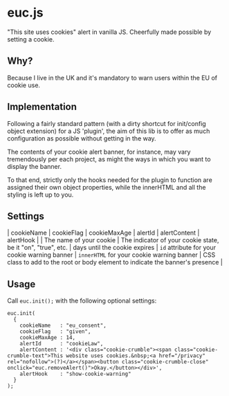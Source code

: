 # euc.js
"This site uses cookies" alert in vanilla JS. Cheerfully made possible by setting a cookie.

## Why?
Because I live in the UK and it's mandatory to warn users within the EU of cookie use.

## Implementation
Following a fairly standard pattern (with a dirty shortcut for init/config object extension) for a JS 'plugin', the aim of this lib is to offer as much configuration as possible without getting in the way. 

The contents of your cookie alert banner, for instance, may vary tremendously per each project, as might the ways in which you want to display the banner. 

To that end, strictly only the hooks needed for the plugin to function are assigned their own object properties, while the innerHTML and all the styling is left up to you.

## Settings

| cookieName | cookieFlag | cookieMaxAge | alertId | alertContent | alertHook |
| The name of your cookie | The indicator of your cookie state, be it "on", "true", etc. | days until the cookie expires | `id` attribute for your cookie warning banner | `innerHTML` for your cookie warning banner | CSS class to add to the root or body element to indicate the banner's presence |

## Usage
Call `euc.init();` with the following optional settings:
    
    euc.init(
      {
        cookieName   : "eu_consent",
        cookieFlag   : "given",
        cookieMaxAge : 14,
        alertId      : "cookieLaw",
        alertContent : '<div class="cookie-crumble"><span class="cookie-crumble-text">This website uses cookies.&nbsp;<a href="/privacy" rel="nofollow">(?)</a></span><button class="cookie-crumble-close" onclick="euc.removeAlert()">Okay.</button></div>',
        alertHook    : "show-cookie-warning"
      }
    );
